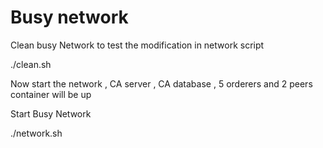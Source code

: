 # Busy network 

Clean busy Network to test the modification in network script


./clean.sh


Now start the network , CA server , CA database , 5 orderers and 2 peers container will be up


Start Busy Network


./network.sh

